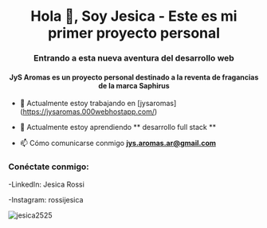 <h1 align = "center"> Hola 👋, Soy Jesica - Este es mi primer proyecto personal</h1>
<h3 align = "center"> Entrando a esta nueva aventura del desarrollo web</h3>
<h4 align = "center"> JyS Aromas es un proyecto personal destinado a la reventa de fragancias de la marca Saphirus</h3>

- 🔭 Actualmente estoy trabajando en [jysaromas] (https://jysaromas.000webhostapp.com/)

- 🌱 Actualmente estoy aprendiendo ** desarrollo full stack **

- 📫 Cómo comunicarse conmigo **jys.aromas.ar@gmail.com**

<h3 align = "left" > Conéctate conmigo: </h3>
<p align = "left">
<p>-LinkedIn: Jesica Rossi </p>
<p>-Instagram: rossijesica</p>

<p> <img align = "center" src = "https://github-readme-stats.vercel.app/api/top-langs?username=jesica2525&show_icons=true&locale=en&layout=compact" alt = "jesica2525" /> </p>
